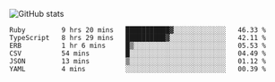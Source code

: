 ![GitHub stats](https://github-readme-stats.vercel.app/api?username=ksk001100&show_icons=true&theme=tokyonight)

<!--START_SECTION:waka-->

```text
Ruby         9 hrs 20 mins   ███████████▓░░░░░░░░░░░░░   46.33 %
TypeScript   8 hrs 29 mins   ██████████▓░░░░░░░░░░░░░░   42.11 %
ERB          1 hr 6 mins     █▒░░░░░░░░░░░░░░░░░░░░░░░   05.53 %
CSV          54 mins         █░░░░░░░░░░░░░░░░░░░░░░░░   04.49 %
JSON         13 mins         ▒░░░░░░░░░░░░░░░░░░░░░░░░   01.12 %
YAML         4 mins          ░░░░░░░░░░░░░░░░░░░░░░░░░   00.39 %
```

<!--END_SECTION:waka-->
